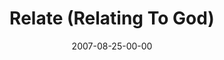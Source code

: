 ---
layout: message
category: message
series: "Seek"
title: "Relate (Relating To God)"
date: 2007-08-25-00-00
message_id: 4
audio: "http://s3.amazonaws.com/crossroads-media/media/legacy/mp3/Seek_03_Relate_08-25-07_Tome.mp3"
audio-duration: "48:59"
flag: "N"
---
